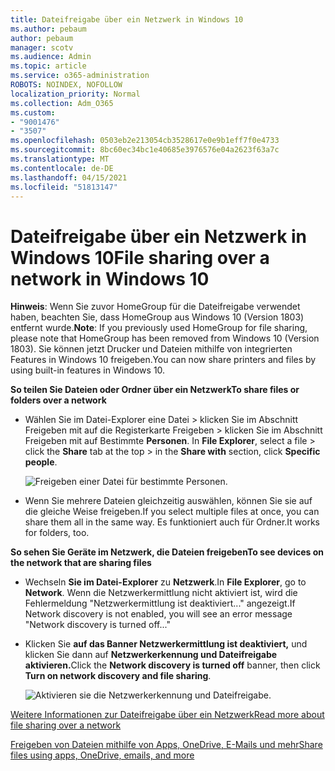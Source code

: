 ```yaml
---
title: Dateifreigabe über ein Netzwerk in Windows 10
ms.author: pebaum
author: pebaum
manager: scotv
ms.audience: Admin
ms.topic: article
ms.service: o365-administration
ROBOTS: NOINDEX, NOFOLLOW
localization_priority: Normal
ms.collection: Adm_O365
ms.custom:
- "9001476"
- "3507"
ms.openlocfilehash: 0503eb2e213054cb3528617e0e9b1eff7f0e4733
ms.sourcegitcommit: 8bc60ec34bc1e40685e3976576e04a2623f63a7c
ms.translationtype: MT
ms.contentlocale: de-DE
ms.lasthandoff: 04/15/2021
ms.locfileid: "51813147"
---
```

# <a name="file-sharing-over-a-network-in-windows-10"></a><span data-ttu-id="c95eb-102">Dateifreigabe über ein Netzwerk in Windows 10</span><span class="sxs-lookup"><span data-stu-id="c95eb-102">File sharing over a network in Windows 10</span></span>

<span data-ttu-id="c95eb-103">**Hinweis**: Wenn Sie zuvor HomeGroup für die Dateifreigabe verwendet haben, beachten Sie, dass HomeGroup aus Windows 10 (Version 1803) entfernt wurde.</span><span class="sxs-lookup"><span data-stu-id="c95eb-103">**Note**: If you previously used HomeGroup for file sharing, please note that HomeGroup has been removed from Windows 10 (Version 1803).</span></span> <span data-ttu-id="c95eb-104">Sie können jetzt Drucker und Dateien mithilfe von integrierten Features in Windows 10 freigeben.</span><span class="sxs-lookup"><span data-stu-id="c95eb-104">You can now share printers and files by using built-in features in Windows 10.</span></span>

<span data-ttu-id="c95eb-105">**So teilen Sie Dateien oder Ordner über ein Netzwerk**</span><span class="sxs-lookup"><span data-stu-id="c95eb-105">**To share files or folders over a network**</span></span>

- <span data-ttu-id="c95eb-106">Wählen Sie im  Datei-Explorer eine Datei  > klicken Sie im Abschnitt Freigeben mit auf die Registerkarte Freigeben > klicken Sie im Abschnitt Freigeben mit auf Bestimmte **Personen**. </span><span class="sxs-lookup"><span data-stu-id="c95eb-106">In **File Explorer**, select a file > click the **Share** tab at the top > in the **Share with** section, click **Specific people**.</span></span>

    ![Freigeben einer Datei für bestimmte Personen.](media/share-with-specific-people.png)
          
- <span data-ttu-id="c95eb-108">Wenn Sie mehrere Dateien gleichzeitig auswählen, können Sie sie auf die gleiche Weise freigeben.</span><span class="sxs-lookup"><span data-stu-id="c95eb-108">If you select multiple files at once, you can share them all in the same way.</span></span> <span data-ttu-id="c95eb-109">Es funktioniert auch für Ordner.</span><span class="sxs-lookup"><span data-stu-id="c95eb-109">It works for folders, too.</span></span>

<span data-ttu-id="c95eb-110">**So sehen Sie Geräte im Netzwerk, die Dateien freigeben**</span><span class="sxs-lookup"><span data-stu-id="c95eb-110">**To see devices on the network that are sharing files**</span></span>

- <span data-ttu-id="c95eb-111">Wechseln **Sie im Datei-Explorer** zu **Netzwerk**.</span><span class="sxs-lookup"><span data-stu-id="c95eb-111">In **File Explorer**, go to **Network**.</span></span> <span data-ttu-id="c95eb-112">Wenn die Netzwerkermittlung nicht aktiviert ist, wird die Fehlermeldung "Netzwerkermittlung ist deaktiviert..." angezeigt.</span><span class="sxs-lookup"><span data-stu-id="c95eb-112">If Network discovery is not enabled, you will see an error message "Network discovery is turned off..."</span></span>

- <span data-ttu-id="c95eb-113">Klicken Sie **auf das Banner Netzwerkermittlung ist deaktiviert,** und klicken Sie dann auf **Netzwerkerkennung und Dateifreigabe aktivieren.**</span><span class="sxs-lookup"><span data-stu-id="c95eb-113">Click the **Network discovery is turned off** banner, then click **Turn on network discovery and file sharing**.</span></span>

    ![Aktivieren sie die Netzwerkerkennung und Dateifreigabe.](media/turn-on-network-discovery.png)

[<span data-ttu-id="c95eb-115">Weitere Informationen zur Dateifreigabe über ein Netzwerk</span><span class="sxs-lookup"><span data-stu-id="c95eb-115">Read more about file sharing over a network</span></span>](https://support.microsoft.com/help/4092694/windows-10-file-sharing-over-a-network)

[<span data-ttu-id="c95eb-116">Freigeben von Dateien mithilfe von Apps, OneDrive, E-Mails und mehr</span><span class="sxs-lookup"><span data-stu-id="c95eb-116">Share files using apps, OneDrive, emails, and more</span></span>](https://support.microsoft.com/help/4027674/windows-10-share-files-in-file-explorer)
